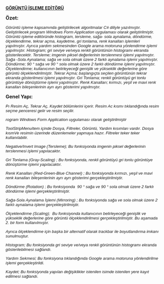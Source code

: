 <p><strong><u>G&Ouml;R&Uuml;NT&Uuml; İŞLEME EDİT&Ouml;R&Uuml;</u></strong></p>
<p><strong><span style="font-size: 12.0pt;">&Ouml;zet:</span></strong></p>
<p><span style="font-family: arial, helvetica, sans-serif;"><em><span style="font-size: 10pt;">G&ouml;r&uuml;nt&uuml; işleme kapsamında geliştirilecek algoritmalar C# diliyle yazılmıştır. Geliştirilecek program Windows Form Application uygulaması olarak geliştirilmiştir. G&ouml;r&uuml;nt&uuml; işleme edit&ouml;r&uuml;nde histogram, tersleme, sağa- sola aynalama, d&ouml;nd&uuml;rme, &ouml;l&ccedil;eklendirme, tekrar a&ccedil;ma, kaydetme, gri tonlama, renk kanalları işlemleri yapılmıştır. Ayrıca yardım sekmesinden Google arama motoruna y&ouml;nlendirme işlemi yapılmıştır. Histogram; gri seviye ve/veya renkli g&ouml;r&uuml;nt&uuml;n&uuml;n histogramı ekranda g&ouml;sterilecektir. Tersleme; imgenin piksel değerlerinin terslenmesi işlemi yapılmıştır. Sağa -Sola Aynalama; sağa ve sola olmak &uuml;zere 2 farklı aynalama işlemi yapılmıştır. D&ouml;nd&uuml;rme; 90 &deg; sağa ve 90 &deg; sola olmak &uuml;zere 2 farklı d&ouml;nd&uuml;rme işlemi yapılmıştır. &Ouml;l&ccedil;eklendirme; kullanıcının belirleyeceği genişlik ve y&uuml;kseklik değerlerine g&ouml;re g&ouml;r&uuml;nt&uuml; &ouml;l&ccedil;eklendirilmiştir. Tekrar A&ccedil;ma; başlangı&ccedil;ta se&ccedil;ilen g&ouml;r&uuml;nt&uuml;n&uuml;n tekrar ekranda g&ouml;sterilmesi işlemi yapılmıştır. Gri Tonlama; renkli g&ouml;r&uuml;nt&uuml;y&uuml; gri tonlu g&ouml;r&uuml;nt&uuml;ye d&ouml;n&uuml;şt&uuml;rme işlemi yapılmıştır. Renk Kanalları; kırmızı, yeşil ve mavi renk kanalları bileşenlerinin ayrı ayrı g&ouml;sterimi yapılmıştır.</span></em></span></p>
<p style="text-align: justify;"><strong><span style="font-size: 12.0pt;">Genel Yapı:</span></strong></p>
<p><span style="font-size: 10pt;"><em><span style="font-family: arial, helvetica, sans-serif;">Pı Resim A&ccedil;, Tekrar A&ccedil;, Kaydet b&ouml;l&uuml;mlerini i&ccedil;erir. Resim Ac kısmı tıklandığında resim se&ccedil;me penceresi gelir ve resim se&ccedil;ilir.</span></em></span></p>
<p><span style="font-size: 10pt;"><em><span style="font-family: arial, helvetica, sans-serif;">rogram Windows Form Application uygulaması olarak geliştirilmiştir</span></em></span></p>
<p><span style="font-size: 10pt;"><em><span style="font-family: arial, helvetica, sans-serif;">ToolStripMenuItem i&ccedil;inde Dosya, Filtreler, G&ouml;r&uuml;nt&uuml;, Yardım kısımları vardır. Dosya kısmVe resimin &uuml;zerinde d&uuml;zenlemeler yapmaya hazır. Filtreler teker teker kullanılabilir.</span></em></span></p>
<p><span style="font-size: 10pt;"><em><span style="font-family: arial, helvetica, sans-serif;">Negative/Invert Image (Tersleme); Bu fonksiyonda imgenin piksel değerlerinin terslenmesi işlemi yapılacaktır.</span></em></span></p>
<p><span style="font-size: 10pt;"><em><span style="font-family: arial, helvetica, sans-serif;">Gri Tonlama (Gray-Scaling) ; Bu fonksiyonda, renkli g&ouml;r&uuml;nt&uuml;y&uuml; gri tonlu g&ouml;r&uuml;nt&uuml;ye d&ouml;n&uuml;şt&uuml;rme işlemi yapılacaktır.</span></em></span></p>
<p><span style="font-size: 10pt;"><em><span style="font-family: arial, helvetica, sans-serif;">Renk Kanalları (Red-Green-Blue Channel) ; Bu fonksiyonda kırmızı, yeşil ve mavi renk kanalları bileşenlerinin ayrı ayrı g&ouml;sterimi ger&ccedil;ekleştirilmiştir.</span></em></span></p>
<p><span style="font-size: 10pt;"><em><span style="font-family: arial, helvetica, sans-serif;">D&ouml;nd&uuml;rme (Rotation) ; Bu fonksiyonda&nbsp; 90 &deg; sağa ve 90 &deg; sola olmak &uuml;zere 2 farklı d&ouml;nd&uuml;rme işlemi ger&ccedil;ekleştirilmiştir.</span></em></span></p>
<p><span style="font-size: 10pt;"><em><span style="font-family: arial, helvetica, sans-serif;">Sağa-Sola Aynalama İşlemi (Mirroring) ; Bu fonksiyonda sağa ve sola olmak &uuml;zere 2 farklı aynalama işlemi ger&ccedil;ekleştirilmiştir.</span></em></span></p>
<p><span style="font-size: 10pt;"><em><span style="font-family: arial, helvetica, sans-serif;">&Ouml;l&ccedil;eklendirme (Scaling); &nbsp;Bu fonksiyonda kullanıcının belirleyeceği genişlik ve y&uuml;kseklik değerlerine g&ouml;re g&ouml;r&uuml;nt&uuml; &ouml;l&ccedil;eklendirilmesi ger&ccedil;ekleştirilmiştir. Bu aşamada 2. bir form kullanılmıştır.</span></em></span></p>
<p><span style="font-size: 10pt;"><em><span style="font-family: arial, helvetica, sans-serif;">Ayrıca &ouml;l&ccedil;eklendirme i&ccedil;in başka bir alternatif olarak trackbar ile boyutlandırma imkanı sunulmuştur.</span></em></span></p>
<p><span style="font-size: 10pt;"><em><span style="font-family: arial, helvetica, sans-serif;">Histogram; Bu fonksiyonda gri seviye ve/veya renkli g&ouml;r&uuml;nt&uuml;n&uuml;n histogramı ekranda g&ouml;sterilebilmesi sağlandı.</span></em></span></p>
<p><span style="font-size: 10pt;"><em><span style="font-family: arial, helvetica, sans-serif;">Yardım Sekmesi; Bu fonksiyona tıklandığında Google arama motoruna y&ouml;nlendirilme işlemi ger&ccedil;ekleştirildi.</span></em></span></p>
<p><span style="font-size: 10pt;"><em><span style="font-family: arial, helvetica, sans-serif;">Kaydet; Bu fonksiyonda yapılan değişiklikler istenilen isimde istenilen yere kayıt edilmesi sağlandı.</span></em></span></p>
<p style="margin-right: 0cm;"><span style="font-size: 10pt;"><em><span style="font-family: arial, helvetica, sans-serif;"><strong>&nbsp;</strong></span></em></span></p>

